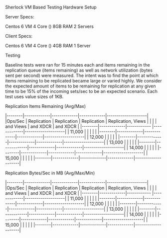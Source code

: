 Sherlock VM Based Testing
Hardware Setup

Server Specs:

Centos 6 VM
4 Core ()
8GB RAM
2 Servers

Client Specs:

Centos 6 VM
4 Core ()
4GB RAM
1 Server

Testing

Baseline tests were ran for 15 minutes each and items remaining in the replication queue (items remaining) as well as network utilization (bytes sent per second) were measured. The intent was to find the point at which items remaining to be replicated became large or varied highly. We consider the expected amount of items to be remaining for replication at any given time to be 15% of the incoming sets/sec to be an expected scenario. Each test uses value sizes of 1KB.

Replication Items Remaining (Avg/Max)

|--------|-------------|-------------|-------------|--------------------|
|Ops/Sec | Replication | Replication | Replication | Replication, Views |
|        |             | and Views   | and XDCR    | and XDCR           |
|--------|-------------|------------ |-------------|--------------------|
| 11,000 |             |             |             |                    |
|--------|-------------|-------------|-------------|--------------------|
| 12,000 |             |             |             |                    |
|--------|-------------|-------------|-------------|--------------------|
| 13,000 |             |             |             |                    |
|--------|-------------|-------------|-------------|--------------------|
| 14,000 |             |             |             |                    |
|--------|-------------|-------------|-------------|--------------------|
| 15,000 |             |             |             |                    |
|--------|-------------|-------------|-------------|--------------------|

Replication Bytes/Sec in MB (Avg/Max/Min)

|--------|-------------|-------------|-------------|--------------------|
|Ops/Sec | Replication | Replication | Replication | Replication, Views |
|        |             | and Views   | and XDCR    | and XDCR           |
|--------|-------------|------------ |-------------|--------------------|
| 11,000 |             |             |             |                    |
|--------|-------------|-------------|-------------|--------------------|
| 12,000 |             |             |             |                    |
|--------|-------------|-------------|-------------|--------------------|
| 13,000 |             |             |             |                    |
|--------|-------------|-------------|-------------|--------------------|
| 14,000 |             |             |             |                    |
|--------|-------------|-------------|-------------|--------------------|
| 15,000 |             |             |             |                    |
|--------|-------------|-------------|-------------|--------------------|
